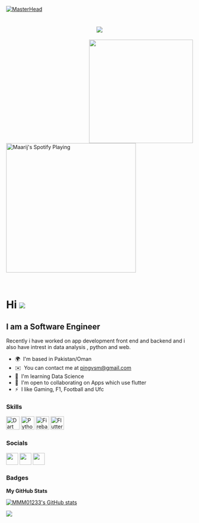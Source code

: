 [![MasterHead](https://camo.githubusercontent.com/36500fe1645489b5fc245d2e6b129426a1d139cc3ae4f8389099aa14d3bb0667/68747470733a2f2f7777772e7468656d61737465727069636b732e636f6d2f77702d636f6e74656e742f75706c6f6164732f323032302f30342f32326232323238373630323532332e356462643239303831353631642e676966)](https://WajahatMasood.io)
<h1 align="center">
    <img src="https://readme-typing-svg.herokuapp.com/?lines=HELLO!+👋;Maarij+Malik+Here....;Welcome+TO+My+Github!&center=true&size=30"> 
  </a>
</h1>
<img align='right' src="https://media.giphy.com/media/M9gbBd9nbDrOTu1Mqx/giphy.gif" width="280">

[<img src="https://novatorem-kappa-pied.vercel.app/api/spotify" alt="Maarij's Spotify Playing" width="350" />](https://open.spotify.com/playlist/1k17vOWnpNqVsrsHvGOgnl)


</br>


<!-- <a href="https://www.facebook.com/nibras25/"><img src="https://img.shields.io/badge/-@Nibras_Ahmed-1877F2?style=flat&logo=Facebook&logoColor=white"/></a> -->
</p>

<!-- <p align='center'>
  <a href="#"><img src="https://badges.pufler.dev/visits/ahmednibras/ahmednibras"></a> 
</p> -->
Hi ![](https://user-images.githubusercontent.com/18350557/176309783-0785949b-9127-417c-8b55-ab5a4333674e.gif)
=============================================================================================================================================

I am a Software Engineer
------------------------

Recently i have worked on app development front end and backend and i also have intrest in data analysis , python and web.

* 🌍  I'm based in Pakistan/Oman
* ✉️  You can contact me at [pingvsm@gmail.com](mailto:pingvsm@gmail.com)
* 🧠  I'm learning Data Science
* 🤝  I'm open to collaborating on Apps which use flutter
* ⚡  I like Gaming, F1, Football and Ufc

### Skills


<p align="left">
<a href="https://dart.dev/" target="_blank" rel="noreferrer"><img src="https://raw.githubusercontent.com/danielcranney/readme-generator/main/public/icons/skills/dart-colored.svg" width="36" height="36" alt="Dart" /></a>
<a href="https://www.python.org/" target="_blank" rel="noreferrer"><img src="https://raw.githubusercontent.com/danielcranney/readme-generator/main/public/icons/skills/python-colored.svg" width="36" height="36" alt="Python" /></a>
<a href="https://firebase.google.com/" target="_blank" rel="noreferrer"><img src="https://raw.githubusercontent.com/danielcranney/readme-generator/main/public/icons/skills/firebase-colored.svg" width="36" height="36" alt="Firebase" /></a>
<a href="https://flutter.dev/" target="_blank" rel="noreferrer"><img src="https://raw.githubusercontent.com/danielcranney/readme-generator/main/public/icons/skills/flutter-colored.svg" width="36" height="36" alt="Flutter" /></a>
</p>


### Socials

<p align="left"> <a href="https://www.github.com/MMM01233" target="_blank" rel="noreferrer"><img src="https://raw.githubusercontent.com/danielcranney/readme-generator/main/public/icons/socials/github-dark.svg" width="32" height="32" /></a> <a href="http://www.instagram.com/maaarijmalik" target="_blank" rel="noreferrer"><img src="https://raw.githubusercontent.com/danielcranney/readme-generator/main/public/icons/socials/instagram.svg" width="32" height="32" /></a> <a href="https://www.linkedin.com/in/muhammad-maarij-malik-540366227/" target="_blank" rel="noreferrer"><img src="https://raw.githubusercontent.com/danielcranney/readme-generator/main/public/icons/socials/linkedin.svg" width="32" height="32" /></a></p>

### Badges

<b>My GitHub Stats</b>

<a href="http://www.github.com/MMM01233"><img src="https://github-readme-stats.vercel.app/api?username=MMM01233&show_icons=true&hide=&count_private=true&title_color=0891b2&text_color=ffffff&icon_color=0891b2&bg_color=1c1917&hide_border=true&show_icons=true" alt="MMM01233's GitHub stats" /></a>

<a href="http://www.github.com/MMM01233"><img src="https://github-readme-streak-stats.herokuapp.com/?user=MMM01233&stroke=ffffff&background=1c1917&ring=0891b2&fire=0891b2&currStreakNum=ffffff&currStreakLabel=0891b2&sideNums=ffffff&sideLabels=ffffff&dates=ffffff&hide_border=true" /></a>

